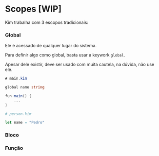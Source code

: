 # Scopes \[WIP]

Kim trabalha com 3 escopos tradicionais:

### Global

Ele é acessado de qualquer lugar do sistema.

Para definir algo como global, basta usar a keywork `global`.

Apesar dele existir, deve ser usado com muita cautela, na dúvida, não use ele.

```csharp
# main.kim

global name string

fun main() {
    ...
}
```

```nim
# person.kim

let name = "Pedro"
```

### Bloco

### Função
